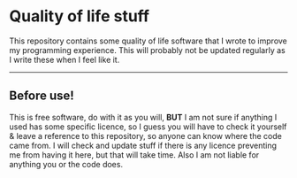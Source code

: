 # Quality of life stuff
This repository contains some quality of life software that I wrote to improve my programming experience. This will probably not be updated regularly as I write these when I feel like it.
****
## Before use!
This is free software, do with it as you will, **BUT** I am not sure if anything I used has some specific licence, so I guess you will have to check it yourself & leave a reference to this repository, so anyone can know where the code came from.
I will check and update stuff if there is any licence preventing me from having it here, but that will take time.
Also I am not liable for anything you or the code does.
